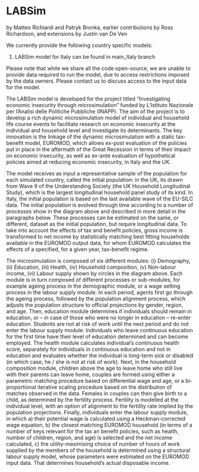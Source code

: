 # LABSim
by Matteo Richiardi and Patryk Bronka, earlier contributions by Ross Richardson, and extensions by Justin van De Ven

We currently provide the following country specific models:
  1. LABSim model for Italy can be found in main_Italy branch

Please note that while we share all the code open-source, we are unable to provide data required to run the model, due to access restrictions imposed by the data owners. Please contact us to discuss access to the input data for the model. 

The LABSim model is developed for the project titled “Investigating economic insecurity through microsimulation” funded by L’Istituto Nazionale per l’Analisi delle Politiche Pubbliche (INAPP). The aim of the project is to develop a rich dynamic microsimulation model of individual and household life course events to facilitate research on economic insecurity at the individual and household level and investigate its determinants. The key innovation is the linkage of the dynamic microsimulation with a static tax-benefit model, EUROMOD, which allows ex-post evaluation of the policies put in place in the aftermath of the Great Recession in terms of their impact on economic insecurity, as well as ex-ante evaluation of hypothetical policies aimed at reducing economic insecurity, in Italy and the UK.

The model receives as input a representative sample of the population for each simulated country, called the initial population: in the UK, its drawn from Wave 9 of the Understanding Society (the UK Household Longitudinal Study), which is the largest longitudinal household panel study of its kind. In Italy, the initial population is based on the last available wave of the EU-SILC data. The initial population is evolved through time according to a number of processes show in the diagram above and described in more detail in the paragraphs below. These processes can be estimated on the same, or different, dataset as the initial population, but require longitudinal data. To take into account the effects of tax and benefit policies, gross income is transformed to net income by statistically matching best fitting households available in the EUROMOD output data, for whom EUROMOD calculates the effects of a specified, for a given year, tax-benefit regime.

The microsimulation is composed of six different modules: (i) Demography, (ii) Education, (iii) Health, (iv) Household composition, (v) Non-labour income, (vi) Labour supply shown by circles in the diagram above. Each module is in turn composed of different processes or sub-modules, for example ageing process in the demographic module, or a wage setting process in the labour supply module. In each period, agents first go through the ageing process, followed by the population alignment process, which adjusts the population structure to official projections by gender, region, and age. Then, education module determines if individuals should remain in education, or – in case of those who were no longer in education – re-enter education. Students are not at risk of work until the next period and do not enter the labour supply module. Individuals who leave continuous education for the first time have their level of education determined and can become employed. The health module calculates individual’s continuous health score, separately for individuals in continuous education and not in education and evaluates whether the individual is long-term sick or disabled (in which case, he / she is not at risk of work). Next, in the household composition module, children above the age to leave home who still live with their parents can leave home, couples are formed using either a parametric matching procedure based on differential wage and age, or a bi-proportional iterative scaling procedure based on the distribution of matches observed in the data. Females in couples can then give birth to a child, as determined by the fertility process. Fertility is modelled at the individual level, with an option of alignment to the fertility rate implied by the population projections. Finally, individuals enter the labour supply module, in which a) their potential wage is calculated using a Heckman-corrected wage equation, b) the closest matching EUROMOD household (in terms of a number of keys relevant for the tax an benefit policies, such as health, number of children, region, and age) is selected and the net income calculated, c) the utility-maximising choice of number of hours of work supplied by the members of the household is determined using a structural labour supply model, whose parameters were estimated on the EUROMOD input data. That determines household’s actual disposable income.
